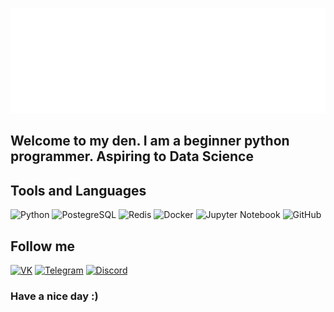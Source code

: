 [![Header](https://github.com/lowfie/lowfie/blob/main/assets/lowfie.gif)](https://t.me/lowf1e)

## Welcome to my den. I am a beginner python programmer. Aspiring to Data Science

## Tools and Languages
![Python](https://img.shields.io/badge/-Python-48128c?style=for-the-badge&logo=Python)
![PostegreSQL](https://img.shields.io/badge/-PostgreSQL-48128c?style=for-the-badge&logo=PostgreSQL)
![Redis](https://img.shields.io/badge/-Redis-48128c?style=for-the-badge&logo=Redis)
![Docker](https://img.shields.io/badge/-Docker-48128c?style=for-the-badge&logo=Docker)
![Jupyter Notebook](https://img.shields.io/badge/-Jupyter-48128c?style=for-the-badge&logo=Jupyter)
![GitHub](https://img.shields.io/badge/-GitHub-48128c?style=for-the-badge&logo=GitHub)

## Follow me
[![VK](https://img.shields.io/badge/-VK-48128c?style=for-the-badge&logo=VK)](https://vk.com/1owfie)
[![Telegram](https://img.shields.io/badge/-Telegram-48128c?style=for-the-badge&logo=Telegram)](https://t.me/lowf1e)
[![Discord](https://img.shields.io/badge/-Discord-48128c?style=for-the-badge&logo=Discord)](https://discord.gg/bNGpR3hV)

### Have a nice day :)
